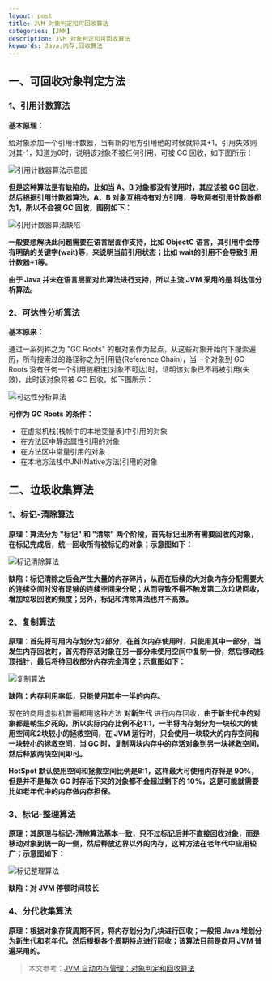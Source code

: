 ```yaml
---
layout: post
title: JVM 对象判定和可回收算法
categories: [JMM]
description: JVM 对象判定和可回收算法
keywords: Java,内存,回收算法
---
```


## 一、可回收对象判定方法

### 1、引用计数算法

**基本原理：**

给对象添加一个引用计数器，当有新的地方引用他的时候就将其+1，引用失效则对其-1，知道为0时，说明该对象不被任何引用，可被 GC 回收，如下图所示：

![引用计数器算法示意图](https://cdn.mritd.me/markdown/hexo_jvm_obj_recovery1.png)

<!--more-->

**但是这种算法是有缺陷的，比如当 A、B 对象都没有使用时，其应该被 GC 回收，然后根据引用计数器算法，A、B 对象互相持有对方引用，导致两者引用计数器都为1，所以不会被 GC 回收，图例如下：**

![引用计数器算法缺陷](https://cdn.mritd.me/markdown/hexo_jvm_obj_recovery2.png)

**一般要想解决此问题需要在语言层面作支持，比如 ObjectC 语言，其引用中会带有明确的关键字(wait)等，来说明当前引用状态；比如 wait的引用不会导致引用计数器+1等。**

**由于 Java 并未在语言层面对此算法进行支持，所以主流 JVM 采用的是 科达信分析算法。**


### 2、可达性分析算法

**基本原来：**

通过一系列称之为 "GC Roots" 的根对象作为起点，从这些对象开始向下搜索遍历，所有搜索过的路径称之为引用链(Reference Chain)，当一个对象到 GC Roots 没有任何一个引用链相连(对象不可达)时，证明该对象已不再被引用(失效)，此时该对象将被 GC 回收，如下图所示：

![可达性分析算法](https://cdn.mritd.me/markdown/hexo_jvm_obj_recovery3.png)

**可作为 GC Roots 的条件：**

- 在虚拟机栈(栈帧中的本地变量表)中引用的对象
- 在方法区中静态属性引用的对象
- 在方法区中常量引用的对象
- 在本地方法栈中JNI(Native方法)引用的对象

## 二、垃圾收集算法

### 1、标记-清除算法

**原理：算法分为 "标记" 和 "清除" 两个阶段，首先标记出所有需要回收的对象，在标记完成后，统一回收所有被标记的对象；示意图如下：**

![标记清除算法](https://cdn.mritd.me/markdown/hexo_jvm_gc_biaojimm.png)

**缺陷：标记清除之后会产生大量的内存碎片，从而在后续的大对象内存分配需要大的连续空间时没有足够的连续空间来分配；从而导致不得不触发第二次垃圾回收，增加垃圾回收的频度；另外，标记和清除算法也并不高效。**

### 2、复制算法

**原理：首先将可用内存划分为2部分，在首次内存使用时，只使用其中一部分，当发生内存回收时，首先将存活对象在另一部分未使用空间中复制一份，然后移动栈顶指针，最后将待回收部分内存完全清空；示意图如下：**

![复制算法](https://cdn.mritd.me/markdown/hexo_jvm_gc_copymm.png)

**缺陷：内存利用率低，只能使用其中一半的内存。**

现在的商用虚拟机普遍都用这种方法 **对新生代** 进行内存回收，**由于新生代中的对象都是朝生夕死的，所以实际内存比例不必1:1，一半将内存划分为一块较大的使用空间和2块较小的拯救空间，在 JVM 运行时，只会使用一块较大的内存空间和一块较小的拯救空间，当 GC 时，复制两块内存中的存活对象到另一块拯救空间，然后释放两块空间即可。**

**HotSpot 默认使用空间和拯救空间比例是8:1，这样最大可使用内存将是 90%，但是并不是每次 GC 时存活下来的对象都不会超过剩下的 10%，这是可能就需要比如老年代中的内存做内存担保。**


### 3、标记-整理算法

**原理：其原理与标记-清除算法基本一致，只不过标记后并不直接回收对象，而是移动对象到统一的一侧，然后释放边界以外的内存，这种方法在老年代中应用较广；示意图如下：**

![标记整理算法](https://cdn.mritd.me/markdown/hexo_jvm_gc_biaojizhenglimm.png)

**缺陷：对 JVM 停顿时间较长**

### 4、分代收集算法

**原理：根据对象存货周期不同，将内存划分为几块进行回收；一般把 Java 堆划分为新生代和老年代，然后根据各个周期特点进行回收；该算法目前是商用 JVM 普遍采用的。**

> 本文参考：[JVM 自动内存管理：对象判定和回收算法](http://www.jikexueyuan.com/course/2098_2.html?ss=2)
